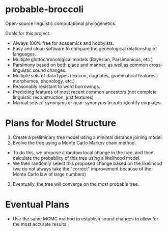 # probable-broccoli
Open-source linguistic computational phylogenetics.

Goals for this project:
- Always 100% free for academics and hobbyists.
- Easy and clean software to compare the geneological relationship of languages.
- Multiple glottochronological models (Bayesian, Parsimonious, etc.)
- Parsimony based on both place and manner, as well as common cross-linguistic sound changes.
- Multiple sets of data types (lexicon, cognates, grammatical features, morphemes, phonology, etc.)
- Reasonably resistant to word borrowings.
- Predicting features of most recent common ancestors (not complete linguistic reconstruction, just features)
- Manual sets of synonyms or near-synonyms to auto-identify cognates.

# Plans for Model Structure
1. Create a preliminary tree model using a minimal distance joining model.
2. Evolve the tree using a Monte Carlo Markov chain method.
- To do this, we propose a random local change in the tree, and then calculate the probability of this tree using a likelihood model.
- We then randomly select this proposed change based on the likelihood (we do not always take the "correct" improvement because of the Monte Carlo law of large numbers)
3. Eventually, the tree will converge on the most probable tree.

# Eventual Plans
- Use the same MCMC method to establish sound changes to allow for the most accurate results.
